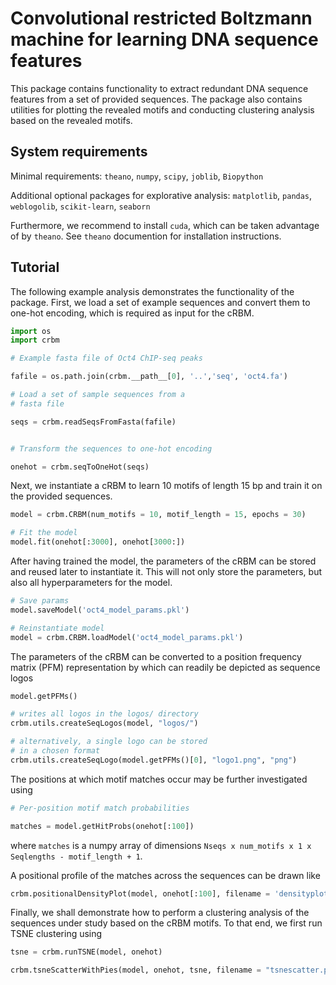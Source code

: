 # Convolutional restricted Boltzmann machine for learning DNA sequence features

This package contains functionality to extract redundant
DNA sequence features from a set of provided sequences.
The package also contains utilities for plotting the revealed
motifs and conducting clustering analysis based
on the revealed motifs.

## System requirements

Minimal requirements:
`theano`, `numpy`, `scipy`, `joblib`, `Biopython`

Additional optional packages for explorative analysis:
`matplotlib`, `pandas`, `weblogolib`, `scikit-learn`, `seaborn`

Furthermore, we recommend to install `cuda`, which can be taken
advantage of by `theano`. See `theano` documention for installation instructions.


## Tutorial

The following example analysis demonstrates the functionality
of the package.
First, we load a set of example sequences and convert them
to one-hot encoding, which is required as input for the cRBM.
```python
import os
import crbm

# Example fasta file of Oct4 ChIP-seq peaks

fafile = os.path.join(crbm.__path__[0], '..','seq', 'oct4.fa')

# Load a set of sample sequences from a
# fasta file

seqs = crbm.readSeqsFromFasta(fafile)


# Transform the sequences to one-hot encoding

onehot = crbm.seqToOneHot(seqs)
```

Next, we instantiate a cRBM to learn 10 motifs
of length 15 bp and train it on the provided sequences.

```python
model = crbm.CRBM(num_motifs = 10, motif_length = 15, epochs = 30)

# Fit the model
model.fit(onehot[:3000], onehot[3000:])
```

After having trained the model, the parameters of the
cRBM can be stored and reused later to instantiate it.
This will not only store the parameters, but also all
hyperparameters for the model.

```python
# Save params
model.saveModel('oct4_model_params.pkl')

# Reinstantiate model
model = crbm.CRBM.loadModel('oct4_model_params.pkl')
```

The parameters of the cRBM can be converted to
a position frequency matrix (PFM) representation
by which can readily be depicted as sequence logos
```python
model.getPFMs()

# writes all logos in the logos/ directory
crbm.utils.createSeqLogos(model, "logos/")

# alternatively, a single logo can be stored 
# in a chosen format
crbm.utils.createSeqLogo(model.getPFMs()[0], "logo1.png", "png")
```


The positions at which motif matches occur
may be further investigated using
```python
# Per-position motif match probabilities

matches = model.getHitProbs(onehot[:100])
```
where `matches` is a numpy array of dimensions
`Nseqs x num_motifs x 1 x Seqlengths - motif_length + 1`.

A positional profile of the matches across the sequences
can be drawn like
```python
crbm.positionalDensityPlot(model, onehot[:100], filename = 'densityplot.png')
```

Finally, we shall demonstrate how to perform a clustering analysis
of the sequences under study based on the cRBM motifs.
To that end, we first run TSNE clustering using

```python
tsne = crbm.runTSNE(model, onehot)
```

```python
crbm.tsneScatterWithPies(model, onehot, tsne, filename = "tsnescatter.png")
```
